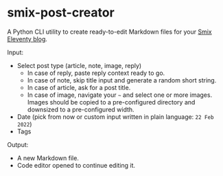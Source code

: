 # smix-post-creator
A Python CLI utility to create ready-to-edit Markdown files for your [Smix Eleventy blog](https://github.com/hirusi/smix-eleventy-starter).

Input:

- Select post type (article, note, image, reply)
  - In case of reply, paste reply context ready to go.
  - In case of note, skip title input and generate a random short string.
  - In case of article, ask for a post title.
  - In case of image, navigate your `~` and select one or more images. Images should be copied to a pre-configured directory and downsized to a pre-configured width.
- Date (pick from now or custom input written in plain language: `22 Feb 2022`)
- Tags

Output:

- A new Markdown file.
- Code editor opened to continue editing it.
